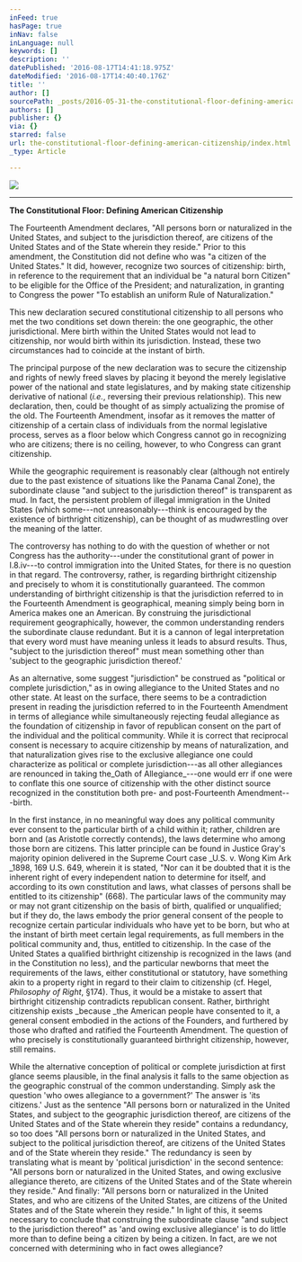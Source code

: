 ```yaml
---
inFeed: true
hasPage: true
inNav: false
inLanguage: null
keywords: []
description: ''
datePublished: '2016-08-17T14:41:18.975Z'
dateModified: '2016-08-17T14:40:40.176Z'
title: ''
author: []
sourcePath: _posts/2016-05-31-the-constitutional-floor-defining-american-citizenship.md
authors: []
publisher: {}
via: {}
starred: false
url: the-constitutional-floor-defining-american-citizenship/index.html
_type: Article

---
```

![](https://the-grid-user-content.s3-us-west-2.amazonaws.com/7a801c24-c4c5-411f-b71d-be48116fa4f3.jpg)

****

**The Constitutional Floor: Defining American Citizenship**

The Fourteenth Amendment declares, "All persons born or naturalized in the United States, and subject to the jurisdiction thereof, are citizens of the United States and of the State wherein they reside." Prior to this amendment, the Constitution did not define who was "a citizen of the United States." It did, however, recognize two sources of citizenship: birth, in reference to the requirement that an individual be "a natural born Citizen" to be eligible for the Office of the President; and naturalization, in granting to Congress the power "To establish an uniform Rule of Naturalization." 

This new declaration secured constitutional citizenship to all persons who met the two conditions set down therein: the one geographic, the other jurisdictional. Mere birth within the United States would not lead to citizenship, nor would birth within its jurisdiction. Instead, these two circumstances had to coincide at the instant of birth.

The principal purpose of the new declaration was to secure the citizenship and rights of newly freed slaves by placing it beyond the merely legislative power of the national and state legislatures, and by making state citizenship derivative of national (_i.e._, reversing their previous relationship). This new declaration, then, could be thought of as simply actualizing the promise of the old. The Fourteenth Amendment, insofar as it removes the matter of citizenship of a certain class of individuals from the normal legislative process, serves as a floor below which Congress cannot go in recognizing who are citizens; there is no ceiling, however, to who Congress can grant citizenship.

While the geographic requirement is reasonably clear (although not entirely due to the past existence of situations like the Panama Canal Zone), the subordinate clause "and subject to the jurisdiction thereof" is transparent as mud. In fact, the persistent problem of illegal immigration in the United States (which some---not unreasonably---think is encouraged by the existence of birthright citizenship), can be thought of as mudwrestling over the meaning of the latter.

The controversy has nothing to do with the question of whether or not Congress has the authority---under the constitutional grant of power in I.8.iv---to control immigration into the United States, for there is no question in that regard. The controversy, rather, is regarding birthright citizenship and precisely to whom it is constitutionally guaranteed. The common understanding of birthright citizenship is that the jurisdiction referred to in the Fourteenth Amendment is geographical, meaning simply being born in America makes one an American. By construing the jurisdictional requirement geographically, however, the common understanding renders the subordinate clause redundant. But it is a cannon of legal interpretation that every word must have meaning unless it leads to absurd results. Thus, "subject to the jurisdiction thereof" must mean something other than 'subject to the geographic jurisdiction thereof.'

As an alternative, some suggest "jurisdiction" be construed as "political or complete jurisdiction," as in owing allegiance to the United States and no other state. At least on the surface, there seems to be a contradiction present in reading the jurisdiction referred to in the Fourteenth Amendment in terms of allegiance while simultaneously rejecting feudal allegiance as the foundation of citizenship in favor of republican consent on the part of the individual and the political community. While it is correct that reciprocal consent is necessary to acquire citizenship by means of naturalization, and that naturalization gives rise to the exclusive allegiance one could characterize as political or complete jurisdiction---as all other allegiances are renounced in taking the_Oath of Allegiance_---one would err if one were to conflate this one source of citizenship with the other distinct source recognized in the constitution both pre- and post-Fourteenth Amendment---birth.

In the first instance, in no meaningful way does any political community ever consent to the particular birth of a child within it; rather, children are born and (as Aristotle correctly contends), the laws determine who among those born are citizens. This latter principle can be found in Justice Gray's majority opinion delivered in the Supreme Court case _U.S. v. Wong Kim Ark _1898, 169 U.S. 649, wherein it is stated, "Nor can it be doubted that it is the inherent right of every independent nation to determine for itself, and according to its own constitution and laws, what classes of persons shall be entitled to its citizenship" (668). The particular laws of the community may or may not grant citizenship on the basis of birth, qualified or unqualified; but if they do, the laws embody the prior general consent of the people to recognize certain particular individuals who have yet to be born, but who at the instant of birth meet certain legal requirements, as full members in the political community and, thus, entitled to citizenship. In the case of the United States a qualified birthright citizenship is recognized in the laws (and in the Constitution no less), and the particular newborns that meet the requirements of the laws, either constitutional or statutory, have something akin to a property right in regard to their claim to citizenship (cf. Hegel, _Philosophy of Right_, §174). Thus, it would be a mistake to assert that birthright citizenship contradicts republican consent. Rather, birthright citizenship exists _because _the American people have consented to it, a general consent embodied in the actions of the Founders, and furthered by those who drafted and ratified the Fourteenth Amendment. The question of who precisely is constitutionally guaranteed birthright citizenship, however, still remains.

While the alternative conception of political or complete jurisdiction at first glance seems plausible, in the final analysis it falls to the same objection as the geographic construal of the common understanding. Simply ask the question 'who owes allegiance to a government?' The answer is 'its citizens.' Just as the sentence "All persons born or naturalized in the United States, and subject to the geographic jurisdiction thereof, are citizens of the United States and of the State wherein they reside" contains a redundancy, so too does "All persons born or naturalized in the United States, and subject to the political jurisdiction thereof, are citizens of the United States and of the State wherein they reside." The redundancy is seen by translating what is meant by 'political jurisdiction' in the second sentence: "All persons born or naturalized in the United States, and owing exclusive allegiance thereto, are citizens of the United States and of the State wherein they reside." And finally: "All persons born or naturalized in the United States, and who are citizens of the United States, are citizens of the United States and of the State wherein they reside." In light of this, it seems necessary to conclude that construing the subordinate clause "and subject to the jurisdiction thereof" as 'and owing exclusive allegiance' is to do little more than to define being a citizen by being a citizen. In fact, are we not concerned with determining who in fact owes allegiance?